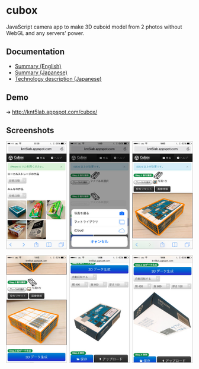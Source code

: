 # cubox

JavaScript camera app to make 3D cuboid model from 2 photos without WebGL and any servers' power.

## Documentation

* [Summary (English)](http://knt5lab.appspot.com/software/cubox/pdf/intro-en.pdf)
* [Summary (Japanese)](http://knt5lab.appspot.com/software/cubox/pdf/intro-ja.pdf)
* [Technology description (Japanese)](http://knt5lab.appspot.com/software/cubox/pdf/20130608_BuildersHUB.pdf)

## Demo

➔ http://knt5lab.appspot.com/cubox/

## Screenshots

![screen shot 1](screenshots/1.jpg)

![screen shot 2](screenshots/2.jpg)
